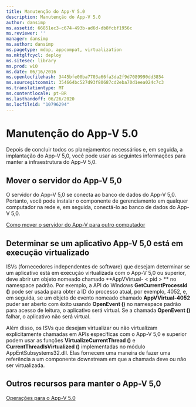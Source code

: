 ```yaml
---
title: Manutenção do App-V 5.0
description: Manutenção do App-V 5.0
author: dansimp
ms.assetid: 66851ec3-c674-493b-ad6d-db8fcbf1956c
ms.reviewer: ''
manager: dansimp
ms.author: dansimp
ms.pagetype: mdop, appcompat, virtualization
ms.mktglfcycl: deploy
ms.sitesec: library
ms.prod: w10
ms.date: 06/16/2016
ms.openlocfilehash: 3445bfe00ba7703a66fa3da2f9d7089990dd3854
ms.sourcegitcommit: 354664bc527d93f80687cd2eba70d1eea024c7c3
ms.translationtype: MT
ms.contentlocale: pt-BR
ms.lasthandoff: 06/26/2020
ms.locfileid: "10796294"
---
```

# Manutenção do App-V 5.0


Depois de concluir todos os planejamentos necessários e, em seguida, a implantação do App-V 5,0, você pode usar as seguintes informações para manter a infraestrutura do App-V 5,0.

## <a href="" id="move-the-app-v-5-0-server-"></a>Mover o servidor do App-V 5,0


O servidor do App-V 5,0 se conecta ao banco de dados do App-V 5,0. Portanto, você pode instalar o componente de gerenciamento em qualquer computador na rede e, em seguida, conectá-lo ao banco de dados do App-V 5,0.

[Como mover o servidor do App-V para outro computador](how-to-move-the-app-v-server-to-another-computer.md)

## <a href="" id="determine-if-an-app-v-5-0-application-is-running-virtualized-"></a>Determinar se um aplicativo App-V 5,0 está em execução virtualizado


ISVs (fornecedores independentes de software) que desejam determinar se um aplicativo está em execução virtualizada com o App-V 5,0 ou superior, deve abrir um objeto nomeado chamado **AppVVirtual- &lt; pid &gt; ** no namespace padrão. Por exemplo, a API do Windows **GetCurrentProcessId ()** pode ser usada para obter a ID do processo atual, por exemplo, 4052, e, em seguida, se um objeto de evento nomeado chamado **AppVVirtual-4052** puder ser aberto com êxito usando **OpenEvent ()** no namespace padrão para acesso de leitura, o aplicativo será virtual. Se a chamada **OpenEvent ()** falhar, o aplicativo não será virtual.

Além disso, os ISVs que desejam virtualizar ou não virtualizam explicitamente chamadas em APIs específicas com o App-V 5,0 e superior podem usar as funções **VirtualizeCurrentThread ()** e **CurrentThreadIsVirtualized ()** implementadas no módulo AppEntSubsystems32.dll. Elas fornecem uma maneira de fazer uma referência a um componente downstream em que a chamada deve ou não ser virtualizada.






## Outros recursos para manter o App-V 5,0


[Operações para o App-V 5.0](operations-for-app-v-50.md)

 

 





